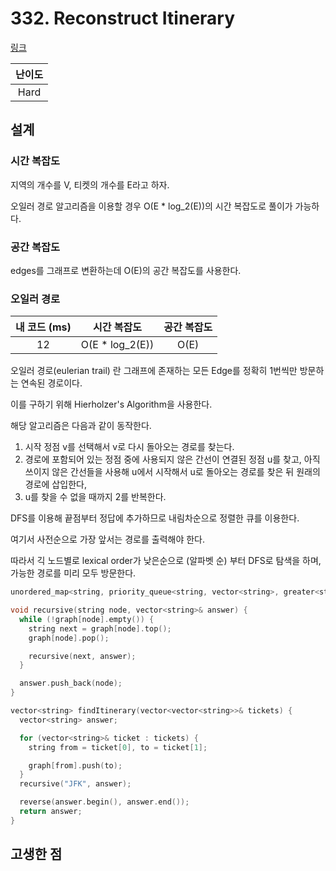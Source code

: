 # 332. Reconstruct Itinerary

[링크](https://leetcode.com/problems/reconstruct-itinerary/)

| 난이도 |
| :----: |
|  Hard  |

## 설계

### 시간 복잡도

지역의 개수를 V, 티켓의 개수를 E라고 하자.

오일러 경로 알고리즘을 이용할 경우 O(E \* log_2(E))의 시간 복잡도로 풀이가 가능하다.

### 공간 복잡도

edges를 그래프로 변환하는데 O(E)의 공간 복잡도를 사용한다.

### 오일러 경로

| 내 코드 (ms) |   시간 복잡도    | 공간 복잡도 |
| :----------: | :--------------: | :---------: |
|      12      | O(E \* log_2(E)) |    O(E)     |

오일러 경로(eulerian trail) 란 그래프에 존재하는 모든 Edge를 정확히 1번씩만 방문하는 연속된 경로이다.

이를 구하기 위해 Hierholzer's Algorithm을 사용한다.

해당 알고리즘은 다음과 같이 동작한다.

1. 시작 정점 v를 선택해서 v로 다시 돌아오는 경로를 찾는다.
2. 경로에 포함되어 있는 정점 중에 사용되지 않은 간선이 연결된 정점 u를 찾고, 아직 쓰이지 않은 간선들을 사용해 u에서 시작해서 u로 돌아오는 경로를 찾은 뒤 원래의 경로에 삽입한다,
3. u를 찾을 수 없을 때까지 2를 반복한다.

DFS를 이용해 끝점부터 정답에 추가하므로 내림차순으로 정렬한 큐를 이용한다.

여기서 사전순으로 가장 앞서는 경로를 출력해야 한다.

따라서 긱 노드별로 lexical order가 낮은순으로 (알파벳 순) 부터 DFS로 탐색을 하며, 가능한 경로를 미리 모두 방문한다.

```cpp
unordered_map<string, priority_queue<string, vector<string>, greater<string>>> graph;

void recursive(string node, vector<string>& answer) {
  while (!graph[node].empty()) {
    string next = graph[node].top();
    graph[node].pop();

    recursive(next, answer);
  }

  answer.push_back(node);
}

vector<string> findItinerary(vector<vector<string>>& tickets) {
  vector<string> answer;

  for (vector<string>& ticket : tickets) {
    string from = ticket[0], to = ticket[1];

    graph[from].push(to);
  }
  recursive("JFK", answer);

  reverse(answer.begin(), answer.end());
  return answer;
}
```

## 고생한 점
